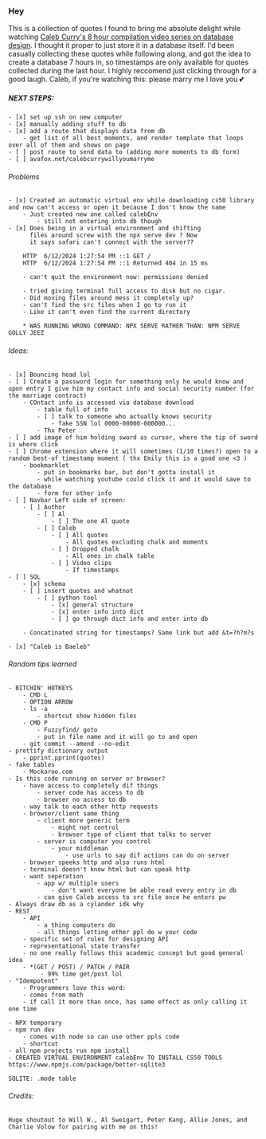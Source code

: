 ### Hey

This is a collection of quotes I found to bring me absolute delight while watching [Caleb Curry's 8 hour compilation video series on database design](https://www.youtube.com/watch?v=h0j0QN2b57M&t=0h0m0s). I thought it proper to just store it in a database itself. I'd been casually collecting these quotes while following along, and got the idea to create a database 7 hours in, so timestamps are only available for quotes collected during the last hour. I highly reccomend just clicking through for a good laugh. Caleb, if you're watching this: please marry me I love you 💕

##### NEXT STEPS:
    - [x] set up ssh on new computer
    - [x] manually adding stuff to db
    - [x] add a route that displays data from db
        - get list of all best moments, and render template that loops over all of them and shows on page
    - [ ] post route to send data to (adding more moments to db form)
    - [ ] avafox.net/calebcurrywillyoumarryme

###### Problems
    - [x] Created an automatic virtual env while downloading cs50 library and now can't access or open it because I don't know the name
        - Just created new one called calebEnv
            - still not entering into db though
    - [x] Does being in a virtual environment and shifting
          files around screw with the npx serve dev ? Now 
          it says safari can't connect with the server??

        HTTP  6/12/2024 1:27:54 PM ::1 GET /
        HTTP  6/12/2024 1:27:54 PM ::1 Returned 404 in 15 ms

        - can't quit the environment now: permissions denied

        - tried giving terminal full access to disk but no cigar.
        - Did moving files around mess it completely up?
        - can't find the src files when I go to run it
        - Like it can't even find the current directory

        * WAS RUNNING WRONG COMMAND: NPX SERVE RATHER THAN: NPM SERVE GOLLY JEEZ

###### Ideas:
    - [x] Bouncing head lol
    - [ ] Create a password login for something only he would know and upon entry I give him my contact info and social security number (for the marriage contract)
        - COntact info is accessed via database download 
            - table full of info
            - [ ] talk to someone who actually knows security 
                - fake SSN lol 0000-00000-000000...
            - Thx Peter
    - [ ] add image of him holding sword as cursor, where the tip of sword is where click
    - [ ] Chrome extension where it will sometimes (1/10 times?) open to a random best-of timestamp moment ( thx Emily this is a good one <3 )
        - bookmarklet
            - put in bookmarks bar, but don't gotta install it
            - while watching youtube could click it and it would save to the database
            - form for other info
    - [ ] Navbar Left side of screen:
        - [ ] Author
            - [ ] Al
                - [ ] The one Al quote
            - [ ] Caleb
                - [ ] All quotes
                    - All quotes excluding chalk and moments
                - [ ] Dropped chalk
                    - All ones in chalk table
                - [ ] Video clips
                    - If timestamps
    - [ ] SQL
        - [x] schema
        - [ ] insert quotes and whatnot
            - [ ] python tool
                - [x] general structure
                - [x] enter info into dict
                - [ ] go through dict info and enter into db

        - Concatinated string for timestamps? Same link but add &t=?h?m?s

    - [x] "Caleb is Baeleb"

###### Random tips learned
    - BITCHIN' HOTKEYS 
        - CMD L
        - OPTION ARROW
        - ls -a
            - shortcut show hidden files
        - CMD P 
            - Fuzzyfind/ goto
            - put in file name and it will go to and open
        - git commit --amend --no-edit
    - prettify dictionary output
        - pprint.pprint(quotes)
    - fake tables
        - Mockaroo.com
    - Is this code running on server or browser?
        - have access to completely dif things
            - server code has access to db
            - browser no access to db
        - way talk to each other http requests
        - browser/client same thing
            - client more generic term
                - might not control
                - browser type of client that talks to server
            - server is computer you control
                - your middleman
                    - use urls to say dif actions can do on server
        - browser speeks http and also runs html
        - terminal doesn't know html but can speak http
        - want seperation
            - app w/ multiple users
                - don't want everyone be able read every entry in db
            - can give Caleb access to src file once he enters pw
    - Always draw db as a cylander idk why
    - REST
        - API
            - a thing computers do
            - all things letting other ppl do w your code
        - specific set of rules for designing API
        - representational state transfer
        - no one really follows this academic concept but good general idea
        - *(GET / POST) / PATCH / PAIR
             - 99% time get/post lol
    - "Idempotent"
        - Programmers love this word:
        - comes from math
        - if call it more than once, has same effect as only calling it one time

    - NPX temporary
    - npm run dev
        - comes with node so can use other ppls code
        - shortcut
    - all npm projects run npm install
    - CREATED VIRTUAL ENVIRONMENT calebEnv TO INSTALL CS50 TOOLS
    https://www.npmjs.com/package/better-sqlite3

    SQLITE: .mode table

    
        

###### Credits:
    Huge shoutout to Will W., Al Sweigart, Peter Kang, Allie Jones, and Charlie Volow for pairing with me on this!